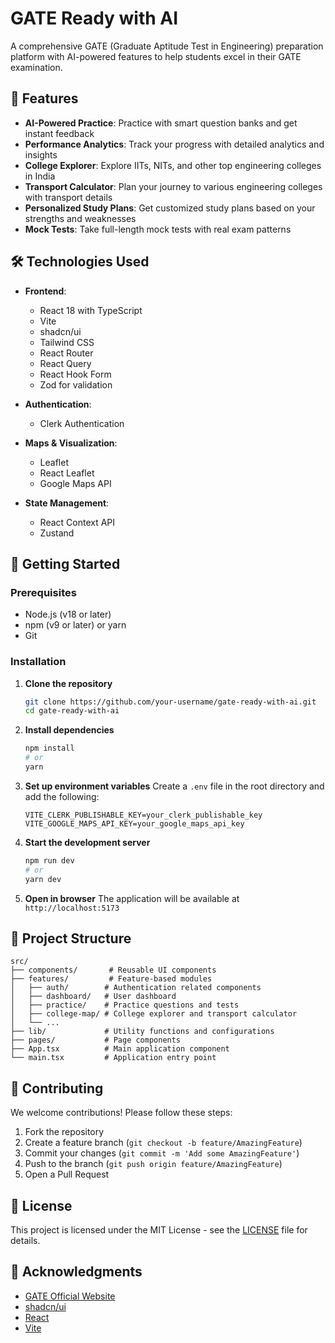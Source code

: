 # GATE Ready with AI

A comprehensive GATE (Graduate Aptitude Test in Engineering) preparation platform with AI-powered features to help students excel in their GATE examination.

## 🚀 Features

- **AI-Powered Practice**: Practice with smart question banks and get instant feedback
- **Performance Analytics**: Track your progress with detailed analytics and insights
- **College Explorer**: Explore IITs, NITs, and other top engineering colleges in India
- **Transport Calculator**: Plan your journey to various engineering colleges with transport details
- **Personalized Study Plans**: Get customized study plans based on your strengths and weaknesses
- **Mock Tests**: Take full-length mock tests with real exam patterns

## 🛠️ Technologies Used

- **Frontend**: 
  - React 18 with TypeScript
  - Vite
  - shadcn/ui
  - Tailwind CSS
  - React Router
  - React Query
  - React Hook Form
  - Zod for validation

- **Authentication**:
  - Clerk Authentication

- **Maps & Visualization**:
  - Leaflet
  - React Leaflet
  - Google Maps API

- **State Management**:
  - React Context API
  - Zustand

## 🚀 Getting Started

### Prerequisites

- Node.js (v18 or later)
- npm (v9 or later) or yarn
- Git

### Installation

1. **Clone the repository**
   ```bash
   git clone https://github.com/your-username/gate-ready-with-ai.git
   cd gate-ready-with-ai
   ```

2. **Install dependencies**
   ```bash
   npm install
   # or
   yarn
   ```

3. **Set up environment variables**
   Create a `.env` file in the root directory and add the following:
   ```env
   VITE_CLERK_PUBLISHABLE_KEY=your_clerk_publishable_key
   VITE_GOOGLE_MAPS_API_KEY=your_google_maps_api_key
   ```

4. **Start the development server**
   ```bash
   npm run dev
   # or
   yarn dev
   ```

5. **Open in browser**
   The application will be available at `http://localhost:5173`

## 📂 Project Structure

```
src/
├── components/       # Reusable UI components
├── features/         # Feature-based modules
│   ├── auth/        # Authentication related components
│   ├── dashboard/   # User dashboard
│   ├── practice/    # Practice questions and tests
│   ├── college-map/ # College explorer and transport calculator
│   └── ...
├── lib/             # Utility functions and configurations
├── pages/           # Page components
├── App.tsx          # Main application component
└── main.tsx         # Application entry point
```

## 🤝 Contributing

We welcome contributions! Please follow these steps:

1. Fork the repository
2. Create a feature branch (`git checkout -b feature/AmazingFeature`)
3. Commit your changes (`git commit -m 'Add some AmazingFeature'`)
4. Push to the branch (`git push origin feature/AmazingFeature`)
5. Open a Pull Request

## 📄 License

This project is licensed under the MIT License - see the [LICENSE](LICENSE) file for details.

## 🙏 Acknowledgments

- [GATE Official Website](https://gate.iitk.ac.in/)
- [shadcn/ui](https://ui.shadcn.com/)
- [React](https://reactjs.org/)
- [Vite](https://vitejs.dev/)

